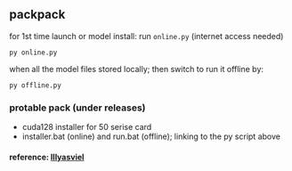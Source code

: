 ## packpack

for 1st time launch or model install: run `online.py` (internet access needed)
```
py online.py
```

when all the model files stored locally; then switch to run it offline by:
```
py offline.py
```

### protable pack (under releases)
- cuda128 installer for 50 serise card
- installer.bat (online) and run.bat (offline); linking to the py script above

#### reference: [lllyasviel](https://github.com/lllyasviel/FramePack)
